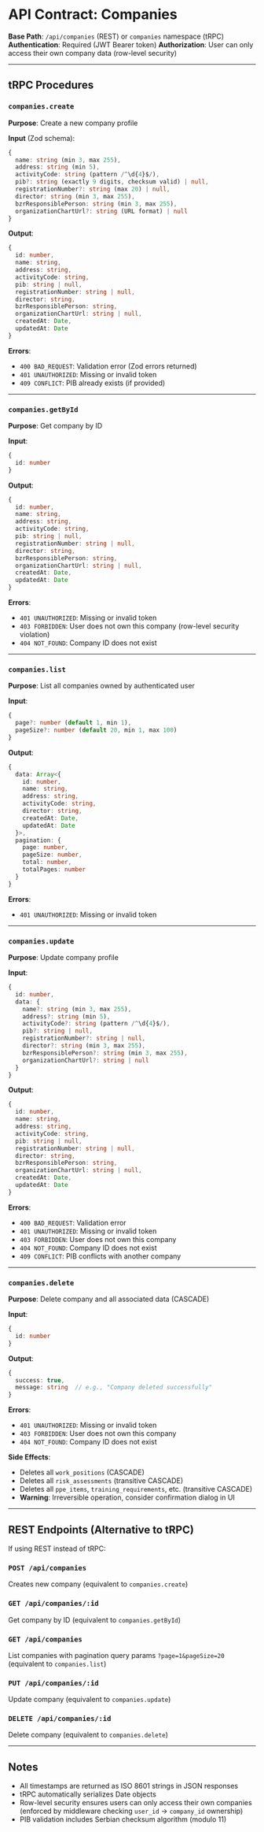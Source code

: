 # API Contract: Companies

**Base Path**: `/api/companies` (REST) or `companies` namespace (tRPC)
**Authentication**: Required (JWT Bearer token)
**Authorization**: User can only access their own company data (row-level security)

---

## tRPC Procedures

### `companies.create`

**Purpose**: Create a new company profile

**Input** (Zod schema):
```typescript
{
  name: string (min 3, max 255),
  address: string (min 5),
  activityCode: string (pattern /^\d{4}$/),
  pib?: string (exactly 9 digits, checksum valid) | null,
  registrationNumber?: string (max 20) | null,
  director: string (min 3, max 255),
  bzrResponsiblePerson: string (min 3, max 255),
  organizationChartUrl?: string (URL format) | null
}
```

**Output**:
```typescript
{
  id: number,
  name: string,
  address: string,
  activityCode: string,
  pib: string | null,
  registrationNumber: string | null,
  director: string,
  bzrResponsiblePerson: string,
  organizationChartUrl: string | null,
  createdAt: Date,
  updatedAt: Date
}
```

**Errors**:
- `400 BAD_REQUEST`: Validation error (Zod errors returned)
- `401 UNAUTHORIZED`: Missing or invalid token
- `409 CONFLICT`: PIB already exists (if provided)

---

### `companies.getById`

**Purpose**: Get company by ID

**Input**:
```typescript
{
  id: number
}
```

**Output**:
```typescript
{
  id: number,
  name: string,
  address: string,
  activityCode: string,
  pib: string | null,
  registrationNumber: string | null,
  director: string,
  bzrResponsiblePerson: string,
  organizationChartUrl: string | null,
  createdAt: Date,
  updatedAt: Date
}
```

**Errors**:
- `401 UNAUTHORIZED`: Missing or invalid token
- `403 FORBIDDEN`: User does not own this company (row-level security violation)
- `404 NOT_FOUND`: Company ID does not exist

---

### `companies.list`

**Purpose**: List all companies owned by authenticated user

**Input**:
```typescript
{
  page?: number (default 1, min 1),
  pageSize?: number (default 20, min 1, max 100)
}
```

**Output**:
```typescript
{
  data: Array<{
    id: number,
    name: string,
    address: string,
    activityCode: string,
    director: string,
    createdAt: Date,
    updatedAt: Date
  }>,
  pagination: {
    page: number,
    pageSize: number,
    total: number,
    totalPages: number
  }
}
```

**Errors**:
- `401 UNAUTHORIZED`: Missing or invalid token

---

### `companies.update`

**Purpose**: Update company profile

**Input**:
```typescript
{
  id: number,
  data: {
    name?: string (min 3, max 255),
    address?: string (min 5),
    activityCode?: string (pattern /^\d{4}$/),
    pib?: string | null,
    registrationNumber?: string | null,
    director?: string (min 3, max 255),
    bzrResponsiblePerson?: string (min 3, max 255),
    organizationChartUrl?: string | null
  }
}
```

**Output**:
```typescript
{
  id: number,
  name: string,
  address: string,
  activityCode: string,
  pib: string | null,
  registrationNumber: string | null,
  director: string,
  bzrResponsiblePerson: string,
  organizationChartUrl: string | null,
  createdAt: Date,
  updatedAt: Date
}
```

**Errors**:
- `400 BAD_REQUEST`: Validation error
- `401 UNAUTHORIZED`: Missing or invalid token
- `403 FORBIDDEN`: User does not own this company
- `404 NOT_FOUND`: Company ID does not exist
- `409 CONFLICT`: PIB conflicts with another company

---

### `companies.delete`

**Purpose**: Delete company and all associated data (CASCADE)

**Input**:
```typescript
{
  id: number
}
```

**Output**:
```typescript
{
  success: true,
  message: string  // e.g., "Company deleted successfully"
}
```

**Errors**:
- `401 UNAUTHORIZED`: Missing or invalid token
- `403 FORBIDDEN`: User does not own this company
- `404 NOT_FOUND`: Company ID does not exist

**Side Effects**:
- Deletes all `work_positions` (CASCADE)
- Deletes all `risk_assessments` (transitive CASCADE)
- Deletes all `ppe_items`, `training_requirements`, etc. (transitive CASCADE)
- **Warning**: Irreversible operation, consider confirmation dialog in UI

---

## REST Endpoints (Alternative to tRPC)

If using REST instead of tRPC:

### `POST /api/companies`
Creates new company (equivalent to `companies.create`)

### `GET /api/companies/:id`
Get company by ID (equivalent to `companies.getById`)

### `GET /api/companies`
List companies with pagination query params `?page=1&pageSize=20` (equivalent to `companies.list`)

### `PUT /api/companies/:id`
Update company (equivalent to `companies.update`)

### `DELETE /api/companies/:id`
Delete company (equivalent to `companies.delete`)

---

## Notes

- All timestamps are returned as ISO 8601 strings in JSON responses
- tRPC automatically serializes Date objects
- Row-level security ensures users can only access their own companies (enforced by middleware checking `user_id` → `company_id` ownership)
- PIB validation includes Serbian checksum algorithm (modulo 11)
